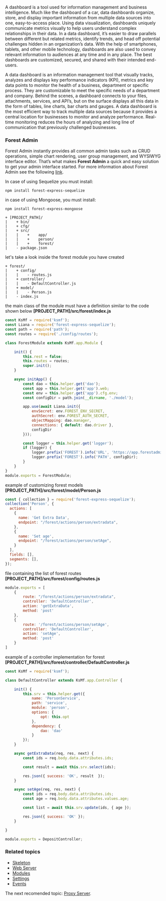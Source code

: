 A dashboard is a tool used for information management and business intelligence. Much like the dashboard of a car, data dashboards organize, store, and display important information from multiple data sources into one, easy-to-access place. Using data visualization, dashboards uniquely communicate metrics visually to help users understand complex relationships in their data. In a data dashboard, it’s easier to draw parallels between different but related metrics, identify trends, and head off potential challenges hidden in an organization’s data. With the help of smartphones, tablets, and other mobile technology, dashboards are also used to convey relevant information to audiences at any time and in any place. The best dashboards are customized, secured, and shared with their intended end-users.

A data dashboard is an information management tool that visually tracks, analyzes and displays key performance indicators (KPI), metrics and key data points to monitor the health of a business, department or specific process. They are customizable to meet the specific needs of a department and company. Behind the scenes, a dashboard connects to your files, attachments, services, and API’s, but on the surface displays all this data in the form of tables, line charts, bar charts and gauges. A data dashboard is the most efficient way to track multiple data sources because it provides a central location for businesses to monitor and analyze performance. Real-time monitoring reduces the hours of analyzing and long line of communication that previously challenged businesses.

### Forest Admin
Forest Admin instantly provides all common admin tasks such as CRUD operations, simple chart rendering, user group management, and WYSIWYG interface editor. That’s what makes **Forest Admin** a quick and easy solution to get your admin interface started. For more information about Forest Admin see the following [link](https://docs.forestadmin.com/documentation/).

In case of using Sequelize you must install:
```
npm install forest-express-sequelize
```

in case of using Mongoose, you must install:
```
npm install forest-express-mongoose 
```

```
+ [PROJECT_PATH]/
|    + bin/
|    + cfg/
|    + src/
|    |    +    app/
|    |    +    person/
|    |    +    forest/
|    - package.json
```

let's take a look inside the forest module you have created 
```
+ forest/
|    + config/
|    |    - routes.js
|    + controller/
|    |    - DefaultController.js
|    + model/
|    |    - Person.js
|    - index.js
```

the main class of the module must have a definition similar to the code shown below **[PROJECT_PATH]/src/forest/index.js** 
```js
const KsMf = require('ksmf');
const Liana = require('forest-express-sequelize');
const path = require('path');
const routes = require('./config/routes');

class ForestModule extends KsMf.app.Module {

    init() {
        this.rest = false;
        this.routes = routes;
        super.init();
    }

    async initApp() {
        const dao = this.helper.get('dao');
        const app = this.helper.get('app').web;
        const env = this.helper.get('app').cfg.env;
        const configDir = path.join(__dirname, './model');

        app.use(await Liana.init({
            envSecret: env.FOREST_ENV_SECRET,
            authSecret: env.FOREST_AUTH_SECRET,
            objectMapping: dao.manager,
            connections: { default: dao.driver },
            configDir
        }));

        const logger = this.helper.get('logger');
        if (logger) {
            logger.prefix('FOREST').info('URL', 'https://app.forestadmin.com/projects');
            logger.prefix('FOREST').info('PATH', configDir);
        }
    }
}
module.exports = ForestModule;
```

example of customizing forest models **[PROJECT_PATH]/src/forest/model/Person.js** 
```js
const { collection } = require('forest-express-sequelize');
collection('Person', {
  actions: [
    {
      name: 'Get Extra Data',
      endpoint: "/forest/actions/person/extradata",
    },
    {
      name: 'Set age',
      endpoint: "/forest/actions/person/setAge",
    }
  ],
  fields: [],
  segments: [],
});
```

file containing the list of forest routes **[PROJECT_PATH]/src/forest/config/routes.js** 
```js
module.exports = [
    {
        route: "/forest/actions/person/extradata",
        controller: 'DefaultController',
        action: 'getExtraData',
        method: 'post'
    },
    {
        route: '/forest/actions/person/setAge',
        controller: 'DefaultController',
        action: 'setAge',
        method: 'post'
    }
]
```

example of a controller implementation for forest **[PROJECT_PATH]/src/forest/controller/DefaultController.js** 
```js
const KsMf = require('ksmf');

class DefaultController extends KsMf.app.Controller {

    init() {
        this.srv = this.helper.get({
            name: 'PersonService',
            path: 'service',
            module: 'person',
            options: {
                opt: this.opt
            },
            dependency: {
                dao: 'dao'
            }
        });
    }

    async getExtraData(req, res, next) {
        const ids = req.body.data.attributes.ids;

        const result = await this.srv.select(ids);

        res.json({ success: 'OK', result  });
    }

    async setAge(req, res, next) {
        const ids = req.body.data.attributes.ids;
        const age = req.body.data.attributes.values.age;

        const list = await this.srv.update(ids, { age });

        res.json({ success: 'OK' });
    }

}

module.exports = DepositController;
```

### Related topics 
+ [Skeleton](./common.project.skeleton.md)
+ [Web Server](./advanced.app.web.md)
+ [Modules](./common.modules.md)
+ [Settings](./advanced.setting.md)
+ [Events](./advanced.events.md)

The next recomended topic: [Proxy Server](./application.proxy.server.md).

